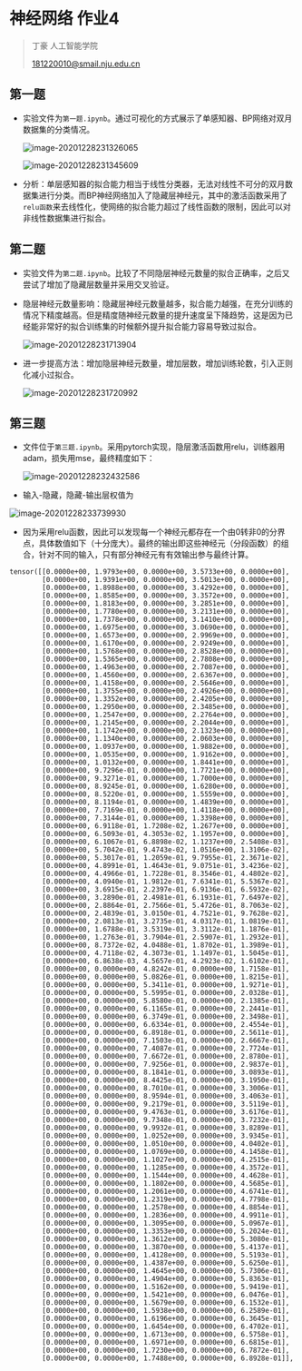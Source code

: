 # 神经网络 作业4

> 丁豪 人工智能学院
>
> 181220010@smail.nju.edu.cn

## 第一题

- 实验文件为`第一题.ipynb`。通过可视化的方式展示了单感知器、BP网络对双月数据集的分类情况。

  ![image-20201228231326065](C:\Users\dingh\AppData\Roaming\Typora\typora-user-images\image-20201228231326065.png)

  ![image-20201228231345609](C:\Users\dingh\AppData\Roaming\Typora\typora-user-images\image-20201228231345609.png)

- 分析：单层感知器的拟合能力相当于线性分类器，无法对线性不可分的双月数据集进行分类。而BP神经网络加入了隐藏层神经元，其中的激活函数采用了`relu函数`来去线性化，使网络的拟合能力超过了线性函数的限制，因此可以对非线性数据集进行拟合。

## 第二题

- 实验文件为`第二题.ipynb`。比较了不同隐层神经元数量的拟合正确率，之后又尝试了增加了隐藏层数量并采用交叉验证。

- 隐层神经元数量影响：隐藏层神经元数量越多，拟合能力越强，在充分训练的情况下精度越高。但是精度随神经元数量的提升速度呈下降趋势，这是因为已经能非常好的拟合训练集的时候额外提升拟合能力容易导致过拟合。

  ![image-20201228231713904](C:\Users\dingh\AppData\Roaming\Typora\typora-user-images\image-20201228231713904.png)

- 进一步提高方法：增加隐层神经元数量，增加层数，增加训练轮数，引入正则化减小过拟合。

  ![image-20201228231720992](C:\Users\dingh\AppData\Roaming\Typora\typora-user-images\image-20201228231720992.png)

## 第三题

- 文件位于`第三题.ipynb`。采用pytorch实现，隐层激活函数用relu，训练器用adam，损失用mse，最终精度如下：

  ![image-20201228232432586](C:\Users\dingh\AppData\Roaming\Typora\typora-user-images\image-20201228232432586.png)

- 输入-隐藏，隐藏-输出层权值为

![image-20201228233739930](C:\Users\dingh\AppData\Roaming\Typora\typora-user-images\image-20201228233739930.png)

- 因为采用relu函数，因此可以发现每一个神经元都存在一个由0转非0的分界点，具体数值如下（十分庞大）。最终的输出即这些神经元（分段函数）的组合，针对不同的输入，只有部分神经元有有效输出参与最终计算。

```
tensor([[0.0000e+00, 1.9793e+00, 0.0000e+00, 3.5733e+00, 0.0000e+00],
        [0.0000e+00, 1.9391e+00, 0.0000e+00, 3.5013e+00, 0.0000e+00],
        [0.0000e+00, 1.8988e+00, 0.0000e+00, 3.4292e+00, 0.0000e+00],
        [0.0000e+00, 1.8585e+00, 0.0000e+00, 3.3572e+00, 0.0000e+00],
        [0.0000e+00, 1.8183e+00, 0.0000e+00, 3.2851e+00, 0.0000e+00],
        [0.0000e+00, 1.7780e+00, 0.0000e+00, 3.2131e+00, 0.0000e+00],
        [0.0000e+00, 1.7378e+00, 0.0000e+00, 3.1410e+00, 0.0000e+00],
        [0.0000e+00, 1.6975e+00, 0.0000e+00, 3.0690e+00, 0.0000e+00],
        [0.0000e+00, 1.6573e+00, 0.0000e+00, 2.9969e+00, 0.0000e+00],
        [0.0000e+00, 1.6170e+00, 0.0000e+00, 2.9249e+00, 0.0000e+00],
        [0.0000e+00, 1.5768e+00, 0.0000e+00, 2.8528e+00, 0.0000e+00],
        [0.0000e+00, 1.5365e+00, 0.0000e+00, 2.7808e+00, 0.0000e+00],
        [0.0000e+00, 1.4963e+00, 0.0000e+00, 2.7087e+00, 0.0000e+00],
        [0.0000e+00, 1.4560e+00, 0.0000e+00, 2.6367e+00, 0.0000e+00],
        [0.0000e+00, 1.4158e+00, 0.0000e+00, 2.5646e+00, 0.0000e+00],
        [0.0000e+00, 1.3755e+00, 0.0000e+00, 2.4926e+00, 0.0000e+00],
        [0.0000e+00, 1.3352e+00, 0.0000e+00, 2.4205e+00, 0.0000e+00],
        [0.0000e+00, 1.2950e+00, 0.0000e+00, 2.3485e+00, 0.0000e+00],
        [0.0000e+00, 1.2547e+00, 0.0000e+00, 2.2764e+00, 0.0000e+00],
        [0.0000e+00, 1.2145e+00, 0.0000e+00, 2.2044e+00, 0.0000e+00],
        [0.0000e+00, 1.1742e+00, 0.0000e+00, 2.1323e+00, 0.0000e+00],
        [0.0000e+00, 1.1340e+00, 0.0000e+00, 2.0603e+00, 0.0000e+00],
        [0.0000e+00, 1.0937e+00, 0.0000e+00, 1.9882e+00, 0.0000e+00],
        [0.0000e+00, 1.0535e+00, 0.0000e+00, 1.9162e+00, 0.0000e+00],
        [0.0000e+00, 1.0132e+00, 0.0000e+00, 1.8441e+00, 0.0000e+00],
        [0.0000e+00, 9.7296e-01, 0.0000e+00, 1.7721e+00, 0.0000e+00],
        [0.0000e+00, 9.3271e-01, 0.0000e+00, 1.7000e+00, 0.0000e+00],
        [0.0000e+00, 8.9245e-01, 0.0000e+00, 1.6280e+00, 0.0000e+00],
        [0.0000e+00, 8.5220e-01, 0.0000e+00, 1.5559e+00, 0.0000e+00],
        [0.0000e+00, 8.1194e-01, 0.0000e+00, 1.4839e+00, 0.0000e+00],
        [0.0000e+00, 7.7169e-01, 0.0000e+00, 1.4118e+00, 0.0000e+00],
        [0.0000e+00, 7.3144e-01, 0.0000e+00, 1.3398e+00, 0.0000e+00],
        [0.0000e+00, 6.9118e-01, 1.7208e-02, 1.2677e+00, 0.0000e+00],
        [0.0000e+00, 6.5093e-01, 4.3053e-02, 1.1957e+00, 0.0000e+00],
        [0.0000e+00, 6.1067e-01, 6.8898e-02, 1.1237e+00, 2.5408e-03],
        [0.0000e+00, 5.7042e-01, 9.4743e-02, 1.0516e+00, 1.3106e-02],
        [0.0000e+00, 5.3017e-01, 1.2059e-01, 9.7955e-01, 2.3671e-02],
        [0.0000e+00, 4.8991e-01, 1.4643e-01, 9.0751e-01, 3.4236e-02],
        [0.0000e+00, 4.4966e-01, 1.7228e-01, 8.3546e-01, 4.4802e-02],
        [0.0000e+00, 4.0940e-01, 1.9812e-01, 7.6341e-01, 5.5367e-02],
        [0.0000e+00, 3.6915e-01, 2.2397e-01, 6.9136e-01, 6.5932e-02],
        [0.0000e+00, 3.2890e-01, 2.4981e-01, 6.1931e-01, 7.6497e-02],
        [0.0000e+00, 2.8864e-01, 2.7566e-01, 5.4726e-01, 8.7063e-02],
        [0.0000e+00, 2.4839e-01, 3.0150e-01, 4.7521e-01, 9.7628e-02],
        [0.0000e+00, 2.0813e-01, 3.2735e-01, 4.0317e-01, 1.0819e-01],
        [0.0000e+00, 1.6788e-01, 3.5319e-01, 3.3112e-01, 1.1876e-01],
        [0.0000e+00, 1.2763e-01, 3.7904e-01, 2.5907e-01, 1.2932e-01],
        [0.0000e+00, 8.7372e-02, 4.0488e-01, 1.8702e-01, 1.3989e-01],
        [0.0000e+00, 4.7118e-02, 4.3073e-01, 1.1497e-01, 1.5045e-01],
        [0.0000e+00, 6.8638e-03, 4.5657e-01, 4.2923e-02, 1.6102e-01],
        [0.0000e+00, 0.0000e+00, 4.8242e-01, 0.0000e+00, 1.7158e-01],
        [0.0000e+00, 0.0000e+00, 5.0826e-01, 0.0000e+00, 1.8215e-01],
        [0.0000e+00, 0.0000e+00, 5.3411e-01, 0.0000e+00, 1.9271e-01],
        [0.0000e+00, 0.0000e+00, 5.5995e-01, 0.0000e+00, 2.0328e-01],
        [0.0000e+00, 0.0000e+00, 5.8580e-01, 0.0000e+00, 2.1385e-01],
        [0.0000e+00, 0.0000e+00, 6.1165e-01, 0.0000e+00, 2.2441e-01],
        [0.0000e+00, 0.0000e+00, 6.3749e-01, 0.0000e+00, 2.3498e-01],
        [0.0000e+00, 0.0000e+00, 6.6334e-01, 0.0000e+00, 2.4554e-01],
        [0.0000e+00, 0.0000e+00, 6.8918e-01, 0.0000e+00, 2.5611e-01],
        [0.0000e+00, 0.0000e+00, 7.1503e-01, 0.0000e+00, 2.6667e-01],
        [0.0000e+00, 0.0000e+00, 7.4087e-01, 0.0000e+00, 2.7724e-01],
        [0.0000e+00, 0.0000e+00, 7.6672e-01, 0.0000e+00, 2.8780e-01],
        [0.0000e+00, 0.0000e+00, 7.9256e-01, 0.0000e+00, 2.9837e-01],
        [0.0000e+00, 0.0000e+00, 8.1841e-01, 0.0000e+00, 3.0893e-01],
        [0.0000e+00, 0.0000e+00, 8.4425e-01, 0.0000e+00, 3.1950e-01],
        [0.0000e+00, 0.0000e+00, 8.7010e-01, 0.0000e+00, 3.3006e-01],
        [0.0000e+00, 0.0000e+00, 8.9594e-01, 0.0000e+00, 3.4063e-01],
        [0.0000e+00, 0.0000e+00, 9.2179e-01, 0.0000e+00, 3.5119e-01],
        [0.0000e+00, 0.0000e+00, 9.4763e-01, 0.0000e+00, 3.6176e-01],
        [0.0000e+00, 0.0000e+00, 9.7348e-01, 0.0000e+00, 3.7232e-01],
        [0.0000e+00, 0.0000e+00, 9.9932e-01, 0.0000e+00, 3.8289e-01],
        [0.0000e+00, 0.0000e+00, 1.0252e+00, 0.0000e+00, 3.9345e-01],
        [0.0000e+00, 0.0000e+00, 1.0510e+00, 0.0000e+00, 4.0402e-01],
        [0.0000e+00, 0.0000e+00, 1.0769e+00, 0.0000e+00, 4.1458e-01],
        [0.0000e+00, 0.0000e+00, 1.1027e+00, 0.0000e+00, 4.2515e-01],
        [0.0000e+00, 0.0000e+00, 1.1285e+00, 0.0000e+00, 4.3572e-01],
        [0.0000e+00, 0.0000e+00, 1.1544e+00, 0.0000e+00, 4.4628e-01],
        [0.0000e+00, 0.0000e+00, 1.1802e+00, 0.0000e+00, 4.5685e-01],
        [0.0000e+00, 0.0000e+00, 1.2061e+00, 0.0000e+00, 4.6741e-01],
        [0.0000e+00, 0.0000e+00, 1.2319e+00, 0.0000e+00, 4.7798e-01],
        [0.0000e+00, 0.0000e+00, 1.2578e+00, 0.0000e+00, 4.8854e-01],
        [0.0000e+00, 0.0000e+00, 1.2836e+00, 0.0000e+00, 4.9911e-01],
        [0.0000e+00, 0.0000e+00, 1.3095e+00, 0.0000e+00, 5.0967e-01],
        [0.0000e+00, 0.0000e+00, 1.3353e+00, 0.0000e+00, 5.2024e-01],
        [0.0000e+00, 0.0000e+00, 1.3612e+00, 0.0000e+00, 5.3080e-01],
        [0.0000e+00, 0.0000e+00, 1.3870e+00, 0.0000e+00, 5.4137e-01],
        [0.0000e+00, 0.0000e+00, 1.4128e+00, 0.0000e+00, 5.5193e-01],
        [0.0000e+00, 0.0000e+00, 1.4387e+00, 0.0000e+00, 5.6250e-01],
        [0.0000e+00, 0.0000e+00, 1.4645e+00, 0.0000e+00, 5.7306e-01],
        [0.0000e+00, 0.0000e+00, 1.4904e+00, 0.0000e+00, 5.8363e-01],
        [0.0000e+00, 0.0000e+00, 1.5162e+00, 0.0000e+00, 5.9419e-01],
        [0.0000e+00, 0.0000e+00, 1.5421e+00, 0.0000e+00, 6.0476e-01],
        [0.0000e+00, 0.0000e+00, 1.5679e+00, 0.0000e+00, 6.1532e-01],
        [0.0000e+00, 0.0000e+00, 1.5938e+00, 0.0000e+00, 6.2589e-01],
        [0.0000e+00, 0.0000e+00, 1.6196e+00, 0.0000e+00, 6.3645e-01],
        [0.0000e+00, 0.0000e+00, 1.6454e+00, 0.0000e+00, 6.4702e-01],
        [0.0000e+00, 0.0000e+00, 1.6713e+00, 0.0000e+00, 6.5758e-01],
        [0.0000e+00, 0.0000e+00, 1.6971e+00, 0.0000e+00, 6.6815e-01],
        [0.0000e+00, 0.0000e+00, 1.7230e+00, 0.0000e+00, 6.7872e-01],
        [0.0000e+00, 0.0000e+00, 1.7488e+00, 0.0000e+00, 6.8928e-01]],
```


